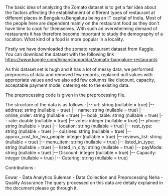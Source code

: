 The basic idea of analyzing the Zomato dataset is to get a fair idea about the factors affecting the establishment of different types of restaurant at different places in Bengaluru.Bengaluru being an IT capital of India. Most of the people here are dependent mainly on the restaurant food as they don't have time to cook for themselves. With such an overwhelming demand of restaurants it has therefore become important to study the demography of a location. What kind of a food is more popular in a locality.

Firstly we have downloaded the zomato restaurant dataset from Kaggle. You can download the dataset with the following link https://www.kaggle.com/himanshupoddar/zomato-bangalore-restaurants

As this dataset set is hugh and it has a lot of messy data, we performed preprocess of data and removed few records, replaced null values with appropriate values and we also add few columns like discount, capacity, acceptable payment mode, catering etc to the existing data.

The preprocessing code is given in the preprocessing file.

The structure of the data is as follows : |-- url: string (nullable = true) |-- address: string (nullable = true) |-- name: string (nullable = true) |-- online_order: string (nullable = true) |-- book_table: string (nullable = true) |-- rate: double (nullable = true) |-- votes: integer (nullable = true) |-- phone: string (nullable = true) |-- location: string (nullable = true) |-- rest_type: string (nullable = true) |-- cuisines: string (nullable = true) |-- approx_cost_for_two_people: integer (nullable = true) |-- reviews_list: string (nullable = true) |-- menu_item: string (nullable = true) |-- listed_in_type: string (nullable = true) |-- listed_in_city: string (nullable = true) |-- payMode: string (nullable = true) |-- Discount: integer (nullable = true) |-- Capacity: integer (nullable = true) |-- Catering: string (nullable = true)

Contributions :

Eswar - Data Analytics
Suleman - Data Collection and Preprocessing
Neha - Quality Assurance
The query processed on this data are detaily explained in the document please go through it.
